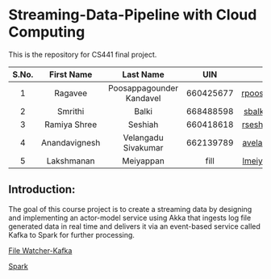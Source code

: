 # Streaming-Data-Pipeline with Cloud Computing

This is the repository for CS441 final project.

| S.No. | First Name | Last Name | UIN | Email |
| :---: | :---: | :---: | :---: | :---: |
|1 | Ragavee | Poosappagounder Kandavel | 660425677 | rpoosa2@uic.edu |
|2 | Smrithi | Balki | 668488598 | sbalki3@uic.edu |
|3 | Ramiya Shree | Seshiah | 660418618 | rsesha3@uic.edu |
|4 | Anandavignesh | Velangadu Sivakumar | 662139789 | avelan2@uic.edu |
|5 | Lakshmanan | Meiyappan | fill | lmeiya2@uic.edu |

## Introduction:

The goal of this course project is to create a streaming data by designing and implementing an actor-model service using Akka that ingests log file generated data in real time and delivers it via an event-based service called Kafka to Spark for further processing.

[File Watcher-Kafka](https://github.com/gnzeleven/Cloud-Computing---Streaming-Data-Pipeline/blob/akka-kafka/FileWatcher-Akka-Kafka/README.md)

[Spark]()